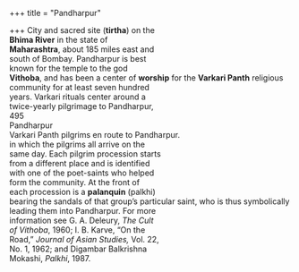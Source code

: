 +++
title = "Pandharpur"

+++
City and sacred site (**tirtha**) on the  
**Bhima River** in the state of  
**Maharashtra**, about 185 miles east and  
south of Bombay. Pandharpur is best  
known for the temple to the god  
**Vithoba**, and has been a center of **worship** for the **Varkari Panth** religious  
community for at least seven hundred  
years. Varkari rituals center around a  
twice-yearly pilgrimage to Pandharpur,  
495  
Pandharpur  
Varkari Panth pilgrims en route to Pandharpur.  
in which the pilgrims all arrive on the  
same day. Each pilgrim procession starts  
from a different place and is identified  
with one of the poet-saints who helped  
form the community. At the front of  
each procession is a **palanquin** (palkhi)  
bearing the sandals of that group’s particular saint, who is thus symbolically  
leading them into Pandharpur. For more  
information see G. A. Deleury, *The Cult*  
*of Vithoba*, 1960; I. B. Karve, “On the  
Road,” *Journal of Asian Studies,* Vol. 22,  
No. 1, 1962; and Digambar Balkrishna  
Mokashi, *Palkhi*, 1987.